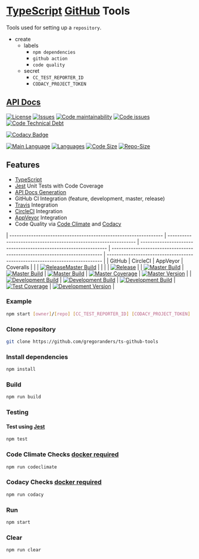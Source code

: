 # [TypeScript](http://www.typescriptlang.org/) [GitHub](https://github.com) Tools

Tools used for setting up a `repository`.

- create
  - labels
    - `npm dependencies`
    - `github action`
    - `code quality`
  - secret
    - `CC_TEST_REPORTER_ID`
    - `CODACY_PROJECT_TOKEN`

## [API Docs](./docs/index.md)

[![License][license-image]][license-url]
[![Issues][issues-image]][issues-url]
[![Code maintainability][code-maintainability-image]][code-maintainability-url] [![Code issues][code-issues-image]][code-issues-url] [![Code Technical Debt][code-tech-debt-image]][code-tech-debt-url]

[![Codacy Badge][codacy-imge]][codacy-url]

[![Main Language][language-image]][code-metric-url] [![Languages][languages-image]][code-metric-url] [![Code Size][code-size-image]][code-metric-url] [![Repo-Size][repo-size-image]][code-metric-url]

## Features

- [TypeScript][typescript-url]
- [Jest][jest-url] Unit Tests with Code Coverage
- [API Docs Generation][api-url]
- GitHub CI Integration (feature, development, master, release)
- [Travis][travis-url] Integration
- [CircleCI][circleci-url] Integration
- [AppVeyor][appveyor-url] Integration
- Code Quality via [Code Climate](./docs/CODECLIMATE.md) and [Codacy](./docs/CODACY.md)

| ---------------------------------------------------------------- | ---------------------------------------------------------------- | ---------------------------------------------------------------- | -------------------------------------------------------------------------- | ---------------------------------------------------------------------------- |
| GitHub                                                           | CircleCI                                                         | AppVeyor                                                         | Coveralls                                                                  |                                                                              |
| [![ReleaseMaster Build][release-build-image]][release-url]       |                                                                  |                                                                  |                                                                            | [![Release][release-image]][release-url]                                     |
| [![Master Build][master-build-image]][master-url]                | [![Master Build][circleci-master-image]][circleci-url]           | [![Master Build][appveyor-master-image]][appveyor-url]           | [![Master Coverage][master-coveralls-image]][master-coveralls-url]         | [![Master Version][master-version-image]][master-version-url]                |
| [![Development Build][development-build-image]][development-url] | [![Development Build][circleci-development-image]][circleci-url] | [![Development Build][appveyor-development-image]][appveyor-url] | [![Test Coverage][development-coveralls-image]][development-coveralls-url] | [![Development Version][development-version-image]][development-version-url] |

### Example

```sh
npm start [owner]/[repo] [CC_TEST_REPORTER_ID] [CODACY_PROJECT_TOKEN]
```

### Clone repository

```sh
git clone https://github.com/gregoranders/ts-github-tools
```

### Install dependencies

```sh
npm install
```

### Build

```sh
npm run build
```

### Testing

#### Test using [Jest][jest-url]

```sh
npm test
```

### Code Climate Checks [docker required](docs/CODECLIMATE.md)

```sh
npm run codeclimate
```

### Codacy Checks [docker required](docs/CODACY.md)

```sh
npm run codacy
```

### Run

```sh
npm start
```

### Clear

```sh
npm run clear
```

[release-url]: https://github.com/gregoranders/ts-github-tools/releases
[master-url]: https://github.com/gregoranders/ts-github-tools/tree/master
[development-url]: https://github.com/gregoranders/ts-github-tools/tree/development
[repository-url]: https://github.com/gregoranders/ts-github-tools
[code-metric-url]: https://github.com/gregoranders/ts-github-tools/search?l=TypeScript
[license-url]: https://github.com/gregoranders/ts-github-tools/blob/master/LICENSE
[license-image]: https://img.shields.io/github/license/gregoranders/ts-github-tools.svg
[master-version-url]: https://github.com/gregoranders/ts-github-tools/blob/master/package.json
[master-version-image]: https://img.shields.io/github/package-json/v/gregoranders/ts-github-tools/master
[development-version-url]: https://github.com/gregoranders/ts-github-tools/blob/development/package.json
[development-version-image]: https://img.shields.io/github/package-json/v/gregoranders/ts-github-tools/development
[issues-url]: https://github.com/gregoranders/ts-github-tools/issues
[issues-image]: https://img.shields.io/github/issues-raw/gregoranders/ts-github-tools.svg
[release-image]: https://img.shields.io/github/release/gregoranders/ts-github-tools
[release-build-image]: https://github.com/gregoranders/ts-github-tools/workflows/Release%20CI/badge.svg
[master-build-image]: https://github.com/gregoranders/ts-github-tools/workflows/Master%20CI/badge.svg
[development-build-image]: https://github.com/gregoranders/ts-github-tools/workflows/Development%20CI/badge.svg
[master-coveralls-url]: https://coveralls.io/github/gregoranders/ts-github-tools?branch=master
[master-coveralls-image]: https://img.shields.io/coveralls/github/gregoranders/ts-github-tools/master
[development-coveralls-image]: https://img.shields.io/coveralls/github/gregoranders/ts-github-tools/development
[development-coveralls-url]: https://coveralls.io/github/gregoranders/ts-github-tools?branch=development
[code-maintainability-url]: https://codeclimate.com/github/gregoranders/ts-github-tools/maintainability
[code-maintainability-image]: https://img.shields.io/codeclimate/maintainability/gregoranders/ts-github-tools
[code-issues-url]: https://codeclimate.com/github/gregoranders/ts-github-tools/maintainability
[code-issues-image]: https://img.shields.io/codeclimate/issues/gregoranders/ts-github-tools
[code-tech-debt-url]: https://codeclimate.com/github/gregoranders/ts-github-tools/maintainability
[code-tech-debt-image]: https://img.shields.io/codeclimate/tech-debt/gregoranders/ts-github-tools
[language-image]: https://img.shields.io/github/languages/top/gregoranders/ts-github-tools
[languages-image]: https://img.shields.io/github/languages/count/gregoranders/ts-github-tools
[code-size-image]: https://img.shields.io/github/languages/code-size/gregoranders/ts-github-tools
[repo-size-image]: https://img.shields.io/github/repo-size/gregoranders/ts-github-tools
[travis-url]: https://travis-ci.org/gregoranders/ts-github-tools
[travis-master-image]: https://travis-ci.org/gregoranders/ts-github-tools.svg?branch=master
[travis-development-image]: https://travis-ci.org/gregoranders/ts-github-tools.svg?branch=development
[circleci-url]: https://app.circleci.com/pipelines/github/gregoranders/ts-github-tools
[circleci-master-image]: https://img.shields.io/circleci/build/github/gregoranders/ts-github-tools/master
[circleci-development-image]: https://img.shields.io/circleci/build/github/gregoranders/ts-github-tools/development
[appveyor-url]: https://ci.appveyor.com/project/gregoranders/ts-github-tools
[appveyor-master-image]: https://img.shields.io/appveyor/build/gregoranders/ts-github-tools/master
[appveyor-development-image]: https://img.shields.io/appveyor/build/gregoranders/ts-github-tools/development
[typescript-url]: http://www.typescriptlang.org/
[jest-url]: https://jestjs.io/
[codacy-imge]: https://app.codacy.com/project/badge/Grade/7cfaa91aecdb495f91547cdf731b3246
[codacy-url]: https://app.codacy.com/gh/gregoranders/ts-github-tools
[api-url]: https://api-extractor.com/
